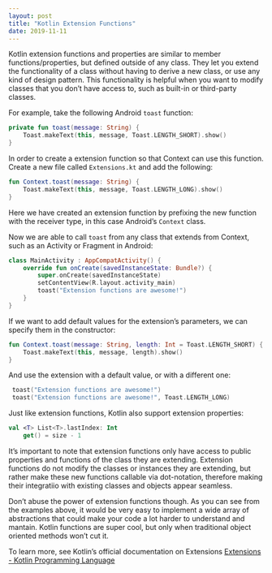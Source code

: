 ```yaml
---
layout: post
title: "Kotlin Extension Functions"
date: 2019-11-11
---
```


Kotlin extension functions and properties are similar to member functions/properties, but defined outside of any class.  They let you extend the functionality of a class without having to derive a new class, or use any kind of design pattern. 
This functionality is helpful when you want to modify classes that you don’t have access to, such as built-in or third-party classes. 

For example, take the following Android `toast` function: 
```kotlin
private fun toast(message: String) {
	Toast.makeText(this, message, Toast.LENGTH_SHORT).show()
}
```

In order to create a extension function so that Context can use this function. Create a new file called `Extensions.kt` and add the following: 
```kotlin
fun Context.toast(message: String) {
    Toast.makeText(this, message, Toast.LENGTH_LONG).show()
}
```
Here we have created an extension function by prefixing the new function with the receiver type, in this case Android’s `Context` class. 

Now we are able to call `toast` from any class that extends from Context, such as an Activity or Fragment in Android: 
```kotlin
class MainActivity : AppCompatActivity() {
    override fun onCreate(savedInstanceState: Bundle?) {
        super.onCreate(savedInstanceState)
        setContentView(R.layout.activity_main)
        toast("Extension functions are awesome!")
    }
}
```

If we want to add default values for the extension’s parameters, we can specify them in the constructor: 
```kotlin
fun Context.toast(message: String, length: Int = Toast.LENGTH_SHORT) {
    Toast.makeText(this, message, length).show()
}
```

And use the extension with a default value, or with a different one: 
```kotlin
 toast("Extension functions are awesome!")
 toast("Extension functions are awesome!", Toast.LENGTH_LONG)
```

Just like extension functions, Kotlin also support extension properties:
```kotlin
val <T> List<T>.lastIndex: Int
    get() = size - 1
```

It’s important to note that extension functions only have access to public properties and functions of the class they are extending.  Extension functions do not modify the classes or instances they are extending, but rather make these new functions callable via dot-notation, therefore making their integratiio with existing classes and objects appear seamless. 

Don’t abuse the power of extension functions though. As you can see from the examples above, it would be very easy to implement a wide array of abstractions that could make your code a lot harder to understand and mantain.  Kotlin functions are super cool, but only when traditional object oriented methods won’t cut it.  

To learn more, see Kotlin’s official documentation on Extensions [Extensions - Kotlin Programming Language](https://kotlinlang.org/docs/reference/extensions.html)
